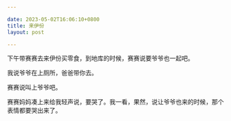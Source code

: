 ```yaml
---

date: 2023-05-02T16:06:10+0800
title: 来伊份
layout: post

---
```


下午带赛赛去来伊份买零食，到地库的时候，赛赛说要爷爷也一起吧。

我说爷爷在上厕所，爸爸带你去。

赛赛说叫上爷爷吧。

赛赛妈妈凑上来给我轻声说，要哭了。我一看，果然，说让爷爷也来的时候，那个表情都要哭出来了。
